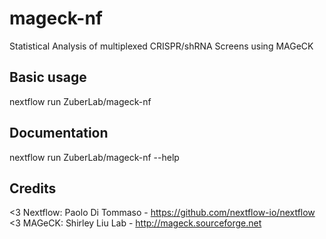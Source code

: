 # mageck-nf
Statistical Analysis of multiplexed CRISPR/shRNA Screens using MAGeCK

## Basic usage
nextflow run ZuberLab/mageck-nf

## Documentation
nextflow run ZuberLab/mageck-nf --help

## Credits
<3 Nextflow:  Paolo Di Tommaso - https://github.com/nextflow-io/nextflow
<3 MAGeCK:    Shirley Liu Lab  - http://mageck.sourceforge.net
 
